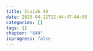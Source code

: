 ```yaml
---
title: Isaiah 49
date: 2020-04-12T12:44:47-04:00
categories: []
tags: []
chapter: "049"
inprogress: false
---
```


